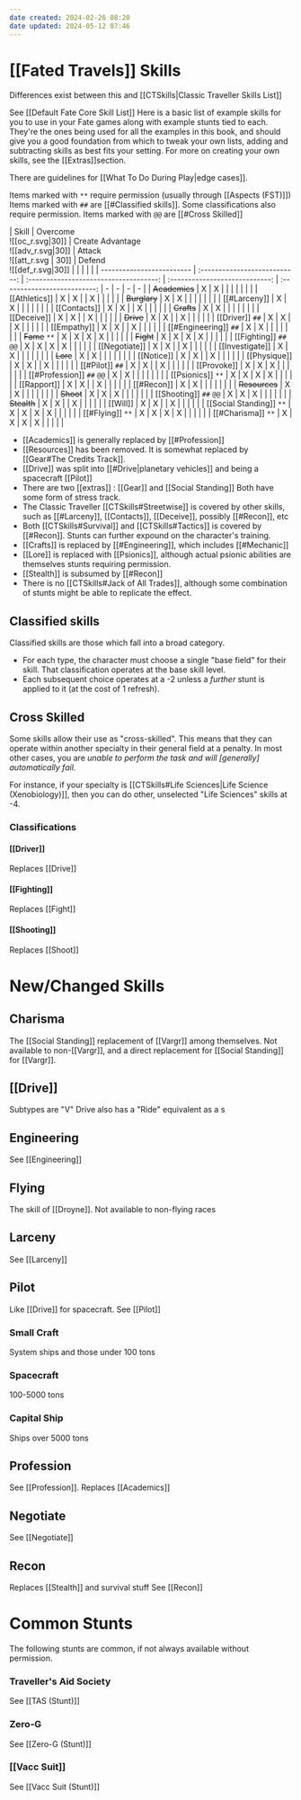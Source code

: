 ```yaml
---
date created: 2024-02-26 08:20
date updated: 2024-05-12 07:46
---
```


# [[Fated Travels]] Skills

Differences exist between this and [[CTSkills|Classic Traveller Skills List]]

See [[Default Fate Core Skill List]]
Here is a basic list of example skills for you to use in your Fate games along with example stunts tied to each. They're the ones being used for all the examples in this book, and should give you a good foundation from which to tweak your own lists, adding and subtracting skills as best fits your setting. For more on creating your own skills, see the [[Extras]]section.

There are guidelines for [[What To Do During Play|edge cases]].

Items marked with `**` require permission (usually through [[Aspects (FST)]])
Items marked with `##` are [[#Classified skills]].  Some classifications also require permission.
Items marked with `@@` are [[#Cross Skilled]]

| Skill                     | Overcome<br/>![[oc_r.svg|30]] | Create Advantage<br/>![[adv_r.svg|30]] | Attack<br/>![[att_r.svg | 30]] | Defend<br/>![[def_r.svg|30]] |   |   |   |   |
| ------------------------- | :---------------------------: | :------------------------------------: | :----------------------------: | :--------------------------: | - | - | - | - |
| ~~Academics~~             |               X               |                    X                   |                                |                              |   |   |   |   |
| [[Athletics]]             |               X               |                    X                   |                                |               X              |   |   |   |   |
| ~~Burglary~~              |               X               |                    X                   |                                |                              |   |   |   |   |
| [[#Larceny]]              |               X               |                    X                   |                                |                              |   |   |   |   |
| [[Contacts]]              |               X               |                    X                   |                                |               X              |   |   |   |   |
| ~~Crafts~~                |               X               |                    X                   |                                |                              |   |   |   |   |
| [[Deceive]]               |               X               |                    X                   |                                |               X              |   |   |   |   |
| ~~Drive~~                 |               X               |                    X                   |                                |               X              |   |   |   |   |
| [[Driver]]  `##`          |               X               |                    X                   |                                |               X              |   |   |   |   |
| [[Empathy]]               |               X               |                    X                   |                                |               X              |   |   |   |   |
| [[#Engineering]] `##`     |               X               |                    X                   |                                |                              |   |   |   |   |
| ~~Fame~~    `**`          |               X               |                    X                   |                X               |               X              |   |   |   |   |
| ~~Fight~~                 |               X               |                    X                   |                X               |               X              |   |   |   |   |
| [[Fighting]] `##` `@@`    |               X               |                    X                   |                X               |               X              |   |   |   |   |
| [[Negotiate]]             |               X               |                    X                   |                                |               X              |   |   |   |   |
| [[Investigate]]           |               X               |                    X                   |                                |                              |   |   |   |   |
| ~~Lore~~                  |               X               |                    X                   |                                |                              |   |   |   |   |
| [[Notice]]                |               X               |                    X                   |                                |               X              |   |   |   |   |
| [[Physique]]              |               X               |                    X                   |                                |               X              |   |   |   |   |
| [[#Pilot]]  `##`          |               X               |                    X                   |                                |               X              |   |   |   |   |
| [[Provoke]]               |               X               |                    X                   |                X               |                              |   |   |   |   |
| [[#Profession]] `##` `@@` |               X               |                    X                   |                                |                              |   |   |   |   |
| [[Psionics]] `**`         |               X               |                    X                   |                X               |               X              |   |   |   |   |
| [[Rapport]]               |               X               |                    X                   |                                |               X              |   |   |   |   |
| [[#Recon]]                |               X               |                    X                   |                                |                              |   |   |   |   |
| ~~Resources~~             |               X               |                    X                   |                                |                              |   |   |   |   |
| ~~Shoot~~                 |               X               |                    X                   |                X               |                              |   |   |   |   |
| [[Shooting]]  `##` `@@`   |               X               |                    X                   |                X               |                              |   |   |   |   |
| ~~Stealth~~               |               X               |                    X                   |                                |               X              |   |   |   |   |
| [[Will]]                  |               X               |                    X                   |                                |               X              |   |   |   |   |
| [[Social Standing]] `**`  |               X               |                    X                   |                X               |               X              |   |   |   |   |
| [[#Flying]] `**`          |               X               |                    X                   |                X               |               X              |   |   |   |   |
| [[#Charisma]] `**`        |               X               |                    X                   |                X               |               X              |   |   |   |   |

- [[Academics]] is generally replaced by [[#Profession]]
- [[Resources]] has been removed.  It is somewhat replaced by [[Gear#The Credits Track]].
- [[Drive]] was split into [[#Drive|planetary vehicles]] and being a spacecraft [[Pilot]]
- There are two [[extras]] : [[Gear]] and [[Social Standing]]  Both have some form of stress track.
- The Classic Traveller [[CTSkills#Streetwise]] is covered by other skills, such as [[#Larceny]],  [[Contacts]], [[Deceive]], possibly [[#Recon]], etc
- Both [[CTSkills#Survival]] and [[CTSkills#Tactics]] is covered by [[#Recon]].  Stunts can further expound on the character's training.
- [[Crafts]] is replaced by [[#Engineering]], which includes [[#Mechanic]]
- [[Lore]] is replaced with [[Psionics]], although actual psionic abilities are themselves stunts requiring permission.
- [[Stealth]] is subsumed by [[#Recon]]
- There is no [[CTSkills#Jack of All Trades]], although some combination of stunts might be able to replicate the effect.

## Classified skills

Classified skills are those which fall into a broad category.

- For each type, the character must choose a single "base field" for their skill.  That classification operates at the base skill level.
- Each subsequent choice operates at a -2 unless a _further_ stunt is applied to it (at the cost of 1 refresh).

## Cross Skilled

Some skills allow their use as "cross-skilled".  This means that they can operate within another specialty in their general field at a penalty.  In most other cases,  you are _unable to perform the task and will [generally] automatically fail_.

For instance, if your specialty is [[CTSkills#Life Sciences|Life Science (Xenobiology)]], then you can do other, unselected "Life Sciences" skills at -4.

### Classifications

#### [[Driver]]

Replaces [[Drive]]

#### [[Fighting]]

Replaces [[Fight]]

#### [[Shooting]]

Replaces [[Shoot]]

# New/Changed Skills

## Charisma

The [[Social Standing]] replacement of [[Vargr]] among themselves.  Not available to non-[[Vargr]], and a direct replacement for [[Social Standing]] for [[Vargr]].

## [[Drive]]

Subtypes are "V"
Drive also has a "Ride" equivalent as a s

## Engineering

See [[Engineering]]

## Flying

The skill of [[Droyne]].  Not available to non-flying races

## Larceny

See [[Larceny]]

## Pilot

Like [[Drive]] for spacecraft.  See [[Pilot]]

### Small Craft

System ships and those under 100 tons

### Spacecraft

100-5000 tons

### Capital Ship

Ships over 5000 tons

## Profession

See [[Profession]].  Replaces [[Academics]]

## Negotiate

See [[Negotiate]]

## Recon

Replaces [[Stealth]] and  survival stuff
See [[Recon]]

# Common Stunts

The following stunts are common, if not always available without permission.

### Traveller's Aid Society

See [[TAS (Stunt)]]

### Zero-G

See [[Zero-G (Stunt)]]

### [[Vacc Suit]]

See [[Vacc Suit (Stunt)]]
